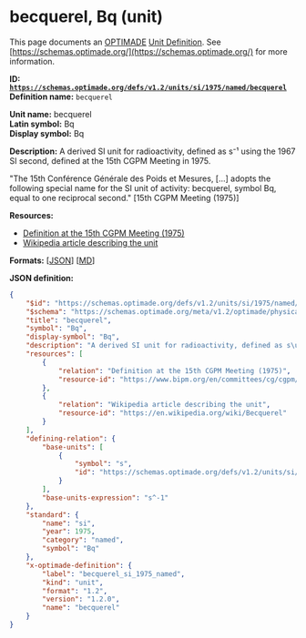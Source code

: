 # becquerel, Bq (unit)

This page documents an [OPTIMADE](https://www.optimade.org/) [Unit Definition](https://schemas.optimade.org/#definitions). See [https://schemas.optimade.org/](https://schemas.optimade.org/) for more information.

**ID: [`https://schemas.optimade.org/defs/v1.2/units/si/1975/named/becquerel`](https://schemas.optimade.org/defs/v1.2/units/si/1975/named/becquerel.md)**  
**Definition name:** `becquerel`

**Unit name:** becquerel  
**Latin symbol:** Bq  
**Display symbol:** Bq  
  
**Description:** A derived SI unit for radioactivity, defined as s⁻¹ using the 1967 SI second, defined at the 15th CGPM Meeting in 1975.

"The 15th Conférence Générale des Poids et Mesures, [...] adopts the following special name for the SI unit of activity: becquerel, symbol Bq, equal to one reciprocal second." [15th CGPM Meeting (1975)]

**Resources:**

- [Definition at the 15th CGPM Meeting (1975)](https://www.bipm.org/en/committees/cg/cgpm/15-1975)
- [Wikipedia article describing the unit](https://en.wikipedia.org/wiki/Becquerel)


**Formats:** [[JSON](becquerel.json)] [[MD](becquerel.md)]

**JSON definition:**

``` json
{
    "$id": "https://schemas.optimade.org/defs/v1.2/units/si/1975/named/becquerel",
    "$schema": "https://schemas.optimade.org/meta/v1.2/optimade/physical_unit_definition.json",
    "title": "becquerel",
    "symbol": "Bq",
    "display-symbol": "Bq",
    "description": "A derived SI unit for radioactivity, defined as s\u207b\u00b9 using the 1967 SI second, defined at the 15th CGPM Meeting in 1975.\n\n\"The 15th Conf\u00e9rence G\u00e9n\u00e9rale des Poids et Mesures, [...] adopts the following special name for the SI unit of activity: becquerel, symbol Bq, equal to one reciprocal second.\" [15th CGPM Meeting (1975)]",
    "resources": [
        {
            "relation": "Definition at the 15th CGPM Meeting (1975)",
            "resource-id": "https://www.bipm.org/en/committees/cg/cgpm/15-1975"
        },
        {
            "relation": "Wikipedia article describing the unit",
            "resource-id": "https://en.wikipedia.org/wiki/Becquerel"
        }
    ],
    "defining-relation": {
        "base-units": [
            {
                "symbol": "s",
                "id": "https://schemas.optimade.org/defs/v1.2/units/si/1967/base/second"
            }
        ],
        "base-units-expression": "s^-1"
    },
    "standard": {
        "name": "si",
        "year": 1975,
        "category": "named",
        "symbol": "Bq"
    },
    "x-optimade-definition": {
        "label": "becquerel_si_1975_named",
        "kind": "unit",
        "format": "1.2",
        "version": "1.2.0",
        "name": "becquerel"
    }
}
```